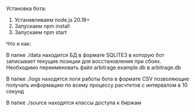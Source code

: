 Установка бота:
1. Устанавливаем node.js 20.18+
2. Запускаем npm install
3. Запускаем npm start

Что и как:

В папке ./data находится БД в формате SQLITE3 в которую бот записывает текущие позиции для восстановления при сбоях. Необходимо переименовать
файл arbitrage.example.db в arbitrage.db

В папке ./logs находятся логи работы бота в формате CSV позволяющие получать информацию по всему процессу расчтетов с интервалом в 10 секунд

В папке ./source находятся классы доступа к биржам


